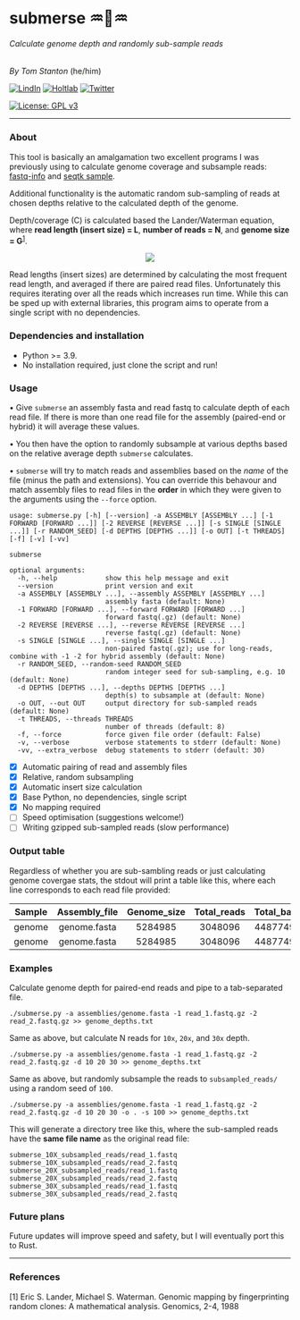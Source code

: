 # submerse :aquarius::dna::aquarius:
###### Calculate genome depth and randomly sub-sample reads


_By Tom Stanton_ (he/him)


[![LindIn](https://img.shields.io/badge/LinkedIn-0077B5?style=for-the-badge&logo=linkedin&logoColor=white)](https://uk.linkedin.com/in/tom-stanton-676556100)
[![Holtlab](https://img.shields.io/badge/-Holt%20Lab-black?style=for-the-badge&logo=square&logoColor=white)](https://holtlab.net)
[![Twitter](https://img.shields.io/badge/Twitter-1DA1F2?style=for-the-badge&logo=twitter&logoColor=white)](https://twitter.com/tomstantonmicro)

[![License: GPL v3](https://img.shields.io/badge/License-GPLv3-blue.svg)](https://www.gnu.org/licenses/gpl-3.0)


---
### About
This tool is basically an amalgamation two excellent programs I was previously using to calculate
genome coverage and subsample reads: 
[fastq-info](https://github.com/raymondkiu/fastq-info) and 
[seqtk sample](https://github.com/lh3/seqtk).

Additional functionality is the automatic random sub-sampling of reads at 
chosen depths relative to the calculated depth of the genome.

Depth/coverage (C) is calculated based the Lander/Waterman equation, where 
__read length (insert size) = L__, 
__number of reads = N__, 
and __genome size = G__<sup>[1](#1)</sup>. 

<p align="center">
    <img src="https://render.githubusercontent.com/render/math?math=C = LN / G">
</p>

Read lengths (insert sizes) are determined by calculating the most frequent read length, and
averaged if there are paired read files. Unfortunately this requires iterating over all
the reads which increases run time. While this can be sped up with external libraries,
this program aims to operate from a single script with no dependencies.

### Dependencies and installation
* Python >= 3.9.
* No installation required, just clone the script and run!

### Usage
• Give `submerse` an assembly fasta and read fastq to calculate depth of each read file. If there is more than one
read file for the assembly (paired-end or hybrid) it will average these values. 

• You then have the option to randomly subsample at various depths based on the relative average 
depth `submerse` calculates.

• `submerse` will try to match reads and assemblies based on the _name_ of the file 
(minus the path and extensions). You can override this behavour and match assembly files to read files in the **order** in
which they were given to the arguments using the `--force` option.
```commandline
usage: submerse.py [-h] [--version] -a ASSEMBLY [ASSEMBLY ...] [-1 FORWARD [FORWARD ...]] [-2 REVERSE [REVERSE ...]] [-s SINGLE [SINGLE ...]] [-r RANDOM_SEED] [-d DEPTHS [DEPTHS ...]] [-o OUT] [-t THREADS] [-f] [-v] [-vv]

submerse

optional arguments:
  -h, --help            show this help message and exit
  --version             print version and exit
  -a ASSEMBLY [ASSEMBLY ...], --assembly ASSEMBLY [ASSEMBLY ...]
                        assembly fasta (default: None)
  -1 FORWARD [FORWARD ...], --forward FORWARD [FORWARD ...]
                        forward fastq(.gz) (default: None)
  -2 REVERSE [REVERSE ...], --reverse REVERSE [REVERSE ...]
                        reverse fastq(.gz) (default: None)
  -s SINGLE [SINGLE ...], --single SINGLE [SINGLE ...]
                        non-paired fastq(.gz); use for long-reads, combine with -1 -2 for hybrid assembly (default: None)
  -r RANDOM_SEED, --random-seed RANDOM_SEED
                        random integer seed for sub-sampling, e.g. 10 (default: None)
  -d DEPTHS [DEPTHS ...], --depths DEPTHS [DEPTHS ...]
                        depth(s) to subsample at (default: None)
  -o OUT, --out OUT     output directory for sub-sampled reads (default: None)
  -t THREADS, --threads THREADS
                        number of threads (default: 8)
  -f, --force           force given file order (default: False)
  -v, --verbose         verbose statements to stderr (default: None)
  -vv, --extra_verbose  debug statements to stderr (default: 30)
```
- [x] Automatic pairing of read and assembly files
- [x] Relative, random subsampling
- [x] Automatic insert size calculation
- [x] Base Python, no dependencies, single script
- [x] No mapping required
- [ ] Speed optimisation (suggestions welcome!)
- [ ] Writing gzipped sub-sampled reads (slow performance)

### Output table
Regardless of whether you are sub-sambling reads or just calculating genome covergae stats, the stdout will 
print a table like this, where each line corresponds to each read file provided:

**Sample**|**Assembly\_file**|**Genome\_size**|**Total\_reads**|**Total\_bases**|**Average\_insert\_size**|**Depth**|**Read\_file**|**Insert\_size**|**N\_reads**|**N\_bases**|**N\_reads\_at\_10X\_depth**|**N\_reads\_at\_20X\_depth**|**N\_reads\_at\_30X\_depth**
:-----:|:-----:|:-----:|:-----:|:-----:|:-----:|:-----:|:-----:|:-----:|:-----:|:-----:|:-----:|:-----:|:-----:
genome|genome.fasta|5284985|3048096|448774957|151|87|genome\_1.fastq.gz|151|1524048|224428859|175178|350356|525534
genome|genome.fasta|5284985|3048096|448774957|151|87|genome\_2.fastq.gz|151|1524048|224346098|175178|350356|525534

### Examples
Calculate genome depth for paired-end reads and pipe to a tab-separated file.
```commandline
./submerse.py -a assemblies/genome.fasta -1 read_1.fastq.gz -2 read_2.fastq.gz >> genome_depths.txt
```
Same as above, but calculate N reads for ```10x```, ```20x```, and ```30x``` depth.
```commandline
./submerse.py -a assemblies/genome.fasta -1 read_1.fastq.gz -2 read_2.fastq.gz -d 10 20 30 >> genome_depths.txt
```
Same as above, but randomly subsample the reads to ```subsampled_reads/``` using a random seed of ```100```.
```commandline
./submerse.py -a assemblies/genome.fasta -1 read_1.fastq.gz -2 read_2.fastq.gz -d 10 20 30 -o . -s 100 >> genome_depths.txt
```
This will generate a directory tree like this, where the sub-sampled reads have the **same file
name** as the original read file:

```
submerse_10X_subsampled_reads/read_1.fastq
submerse_10X_subsampled_reads/read_2.fastq
submerse_20X_subsampled_reads/read_1.fastq
submerse_20X_subsampled_reads/read_2.fastq
submerse_30X_subsampled_reads/read_1.fastq
submerse_30X_subsampled_reads/read_2.fastq
```


### Future plans
Future updates will improve speed and safety, but I will eventually port this to Rust.

---

### References
<a id="1">[1]</a>
Eric S. Lander, Michael S. Waterman.
Genomic mapping by fingerprinting random clones: A mathematical analysis.
Genomics, 2-4, 1988

[2]: http://twitter.com/tomstantonmicro
[2.1]: http://i.imgur.com/tXSoThF.png (twitter icon with padding)
[3]: http://www.github.com/tomdstanton
[3.1]: http://i.imgur.com/0o48UoR.png (github icon with padding)
[4]: mailto:tomdstanton@gmail.com?subject=[submerse]
[4.1]: https://i.imgur.com/vltiL8c.png
